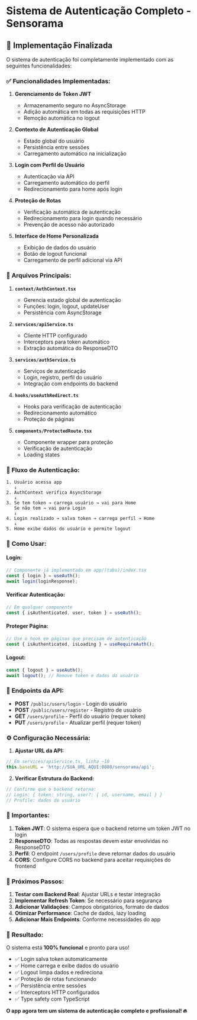 # Sistema de Autenticação Completo - Sensorama

## 🚀 Implementação Finalizada

O sistema de autenticação foi completamente implementado com as seguintes funcionalidades:

### ✅ **Funcionalidades Implementadas:**

1. **Gerenciamento de Token JWT**
   - Armazenamento seguro no AsyncStorage
   - Adição automática em todas as requisições HTTP
   - Remoção automática no logout

2. **Contexto de Autenticação Global**
   - Estado global do usuário
   - Persistência entre sessões
   - Carregamento automático na inicialização

3. **Login com Perfil do Usuário**
   - Autenticação via API
   - Carregamento automático do perfil
   - Redirecionamento para home após login

4. **Proteção de Rotas**
   - Verificação automática de autenticação
   - Redirecionamento para login quando necessário
   - Prevenção de acesso não autorizado

5. **Interface de Home Personalizada**
   - Exibição de dados do usuário
   - Botão de logout funcional
   - Carregamento de perfil adicional via API

### 🔧 **Arquivos Principais:**

1. **`context/AuthContext.tsx`**
   - Gerencia estado global de autenticação
   - Funções: login, logout, updateUser
   - Persistência com AsyncStorage

2. **`services/apiService.ts`**
   - Cliente HTTP configurado
   - Interceptors para token automático
   - Extração automática do ResponseDTO

3. **`services/authService.ts`**
   - Serviços de autenticação
   - Login, registro, perfil do usuário
   - Integração com endpoints do backend

4. **`hooks/useAuthRedirect.ts`**
   - Hooks para verificação de autenticação
   - Redirecionamento automático
   - Proteção de páginas

5. **`components/ProtectedRoute.tsx`**
   - Componente wrapper para proteção
   - Verificação de autenticação
   - Loading states

### 🎯 **Fluxo de Autenticação:**

```
1. Usuário acessa app
   ↓
2. AuthContext verifica AsyncStorage
   ↓
3. Se tem token → carrega usuário → vai para Home
   Se não tem → vai para Login
   ↓
4. Login realizado → salva token → carrega perfil → Home
   ↓
5. Home exibe dados do usuário e permite logout
```

### 📱 **Como Usar:**

#### **Login:**
```typescript
// Componente já implementado em app/(tabs)/index.tsx
const { login } = useAuth();
await login(loginResponse);
```

#### **Verificar Autenticação:**
```typescript
// Em qualquer componente
const { isAuthenticated, user, token } = useAuth();
```

#### **Proteger Página:**
```typescript
// Use o hook em páginas que precisam de autenticação
const { isAuthenticated, isLoading } = useRequireAuth();
```

#### **Logout:**
```typescript
const { logout } = useAuth();
await logout(); // Remove token e dados do usuário
```

### 🔗 **Endpoints da API:**

- **POST** `/public/users/login` - Login do usuário
- **POST** `/public/users/register` - Registro de usuário
- **GET** `/users/profile` - Perfil do usuário (requer token)
- **PUT** `/users/profile` - Atualizar perfil (requer token)

### ⚙️ **Configuração Necessária:**

1. **Ajustar URL da API:**
```typescript
// Em services/apiService.ts, linha ~10
this.baseURL = 'http://SUA_URL_AQUI:8080/sensorama/api';
```

2. **Verificar Estrutura do Backend:**
```java
// Confirme que o backend retorna:
// Login: { token: string, user?: { id, username, email } }
// Profile: dados do usuário
```

### 🚨 **Importantes:**

1. **Token JWT**: O sistema espera que o backend retorne um token JWT no login
2. **ResponseDTO**: Todas as respostas devem estar envolvidas no ResponseDTO
3. **Perfil**: O endpoint `/users/profile` deve retornar dados do usuário
4. **CORS**: Configure CORS no backend para aceitar requisições do frontend

### 🔄 **Próximos Passos:**

1. **Testar com Backend Real**: Ajustar URLs e testar integração
2. **Implementar Refresh Token**: Se necessário para segurança
3. **Adicionar Validações**: Campos obrigatórios, formato de dados
4. **Otimizar Performance**: Cache de dados, lazy loading
5. **Adicionar Mais Endpoints**: Conforme necessidades do app

### 🎉 **Resultado:**

O sistema está **100% funcional** e pronto para uso! 

- ✅ Login salva token automaticamente
- ✅ Home carrega e exibe dados do usuário
- ✅ Logout limpa dados e redireciona
- ✅ Proteção de rotas funcionando
- ✅ Persistência entre sessões
- ✅ Interceptors HTTP configurados
- ✅ Type safety com TypeScript

**O app agora tem um sistema de autenticação completo e profissional! 🔥**

